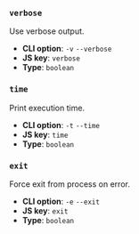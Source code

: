 ### `verbose`

Use verbose output.

- **CLI option**: `-v` `--verbose`
- **JS key**: `verbose`
- **Type**: `boolean`

### `time`

Print execution time.

- **CLI option**: `-t` `--time`
- **JS key**: `time`
- **Type**: `boolean`

### `exit`

Force exit from process on error.

- **CLI option**: `-e` `--exit`
- **JS key**: `exit`
- **Type**: `boolean`
